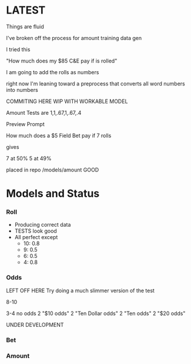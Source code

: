 # LATEST
Things are fluid

I've broken off the process for amount training data gen

I tried this

"How much does my $85 C&E <odds> pay if <roll> is rolled"

I am going to add the rolls as numbers

right now I'm leaning toward a preprocess that converts all word numbers into numbers


COMMITING HERE WIP WITH WORKABLE MODEL

Amount Tests are
1,1,.67,1,.67,.4

Preview Prompt

How much does a $5 Field Bet pay if 7 rolls

gives 

7 at 50%
5 at 49%

placed in repo /models/amount GOOD














# Models and Status

### Roll
- Producing correct data
- TESTS look good
- All perfect except 
    - 10: 0.8
    - 9: 0.5
    - 6: 0.5
    - 4: 0.8

### Odds




LEFT OFF HERE
Try doing a much slimmer version of the test

8-10

3-4 no odds
2 "$10 odds"
2 "Ten Dollar odds"
2 "Ten odds"
2 "$20 odds"






UNDER DEVELOPMENT
### Bet
### Amount